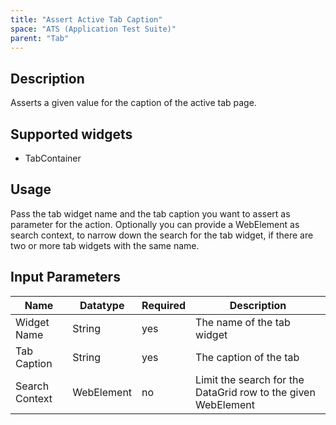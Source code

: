 ```yaml
---
title: "Assert Active Tab Caption"
space: "ATS (Application Test Suite)"
parent: "Tab"
---
```


## Description

Asserts a given value for the caption of the active tab page.

## Supported widgets

 + TabContainer

## Usage

Pass the tab widget name and the tab caption  you want to assert as parameter for the action.
Optionally you can provide a WebElement as search context, to narrow down the search for the tab widget, if there are two or more tab widgets with the same name.

## Input Parameters

Name | Datatype | Required | Description
--- | --- | --- | ---
Widget Name | String | yes | The name of the tab widget
Tab Caption | String | yes | The caption of the tab
Search Context | WebElement | no | Limit the search for the DataGrid row to the given WebElement
